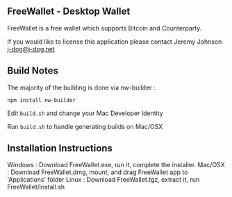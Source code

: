 FreeWallet - Desktop Wallet
---
FreeWallet is a free wallet which supports Bitcoin and Counterparty.

If you would like to license this application please contact Jeremy Johnson <j-dog@j-dog.net>


Build Notes
---
The majority of the building is done via nw-builder :

```shell
npm install nw-builder
```

Edit `build.sh` and change your Mac Developer Identity

Run `build.sh` to handle generating builds on Mac/OSX

Installation Instructions
---
Windows : Download FreeWallet.exe, run it, complete the installer.
Mac/OSX : Download FreeWallet.dmg, mount, and drag FreeWallet app to 'Applications' folder
Linux   : Download FreeWallet.tgz, extract it, run FreeWallet/install.sh